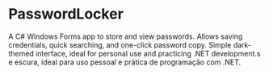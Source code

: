 # PasswordLocker
A C# Windows Forms app to store and view passwords. Allows saving credentials, quick searching, and one-click password copy. Simple dark-themed interface, ideal for personal use and practicing .NET development.s e escura, ideal para uso pessoal e prática de programação com .NET.
